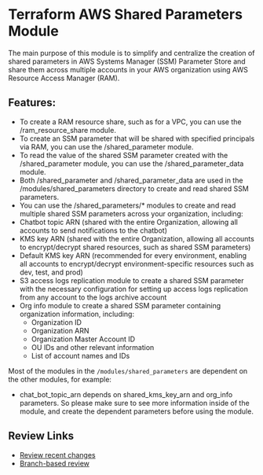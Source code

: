 # Terraform AWS Shared Parameters Module
The main purpose of this module is to simplify and centralize the creation of shared parameters in AWS Systems Manager (SSM) Parameter Store and share them across multiple accounts in your AWS organization using AWS Resource Access Manager (RAM).

## Features:
- To create a RAM resource share, such as for a VPC, you can use the /ram_resource_share module.
- To create an SSM parameter that will be shared with specified principals via RAM, you can use the /shared_parameter module.
- To read the value of the shared SSM parameter created with the /shared_parameter module, you can use the /shared_parameter_data module.
- Both /shared_parameter and /shared_parameter_data are used in the /modules/shared_parameters directory to create and read shared SSM parameters.
- You can use the /shared_parameters/* modules to create and read multiple shared SSM parameters across your organization, including:
- Chatbot topic ARN (shared with the entire Organization, allowing all accounts to send notifications to the chatbot)
- KMS key ARN (shared with the entire Organization, allowing all accounts to encrypt/decrypt shared resources, such as shared SSM parameters)
- Default KMS key ARN (recommended for every environment, enabling all accounts to encrypt/decrypt environment-specific resources such as dev, test, and prod)
- S3 access logs replication module to create a shared SSM parameter with the necessary configuration for setting up access logs replication from any account to the logs archive account
- Org info module to create a shared SSM parameter containing organization information, including:
  - Organization ID
  - Organization ARN
  - Organization Master Account ID
  - OU IDs and other relevant information
  - List of account names and IDs


Most of the modules in the `/modules/shared_parameters` are dependent on the other modules, for example:
  - chat_bot_topic_arn depends on shared_kms_key_arn and org_info parameters. 
So please make sure to see more information inside of the module, and create the dependent parameters before using the module.


## Review Links

- [Review recent changes](https://github.com/fivexl/terraform-aws-shared-parameters/compare/main@%7B7day%7D...main)
- [Branch-based review](https://github.com/fivexl/terraform-aws-shared-parameters/compare/review...main)
